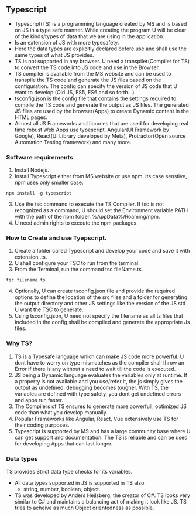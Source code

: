 ## Typescript
- Typescript(TS) is a programming language created by MS and is based on JS in a type safe manner. While creating the program U will be clear of the kinds/types of data that we are using in the application. 
- Is an extension of JS with more typesafety. 
- Here the data types are explicitly declared before use and shall use the same types of what JS provides. 
- TS is not supported in any browser. U need a transpiler(Compiler for TS) to convert the TS code into JS code and use in the Browser. 
- TS compiler is available from the MS website and can be used to transpile the TS code and generate the JS files based on the configuration. The config can specify the version of JS code that U want to develop.(Old JS, ES5, ES6 and so forth...)
- tsconfig.json is the config file that contains the settings required to compile the TS code and generate the output as JS files. The generated JS files are used by the browser(Apps) to create Dynamic content in the HTML pages. 
- Almost all JS Frameworks and libraries that are used for developing real time robust Web Apps use typescript. Angular(UI Framework by Google), React(UI Library developed by Meta), Protractor(Open source Automation Testing framework) and many more.

### Software requirements
1. Install Nodejs. 
2. Install Typescript either from MS website or use npm. Its case senstive, npm uses only smaller case.
```
npm install -g typescript
```
3. Use the tsc command to execute the TS Compiler. If tsc is not recognized as a command, U should set the Environment variable PATH with the path of the npm folder. %AppData%/Roaming/npm. 
4. U need admin rights to execute the npm packages. 

### How to Create and use Tyepscript.
1. Create a folder called Typescript and develop your code and save it with extension .ts. 
2. U shall configure your TSC  to run from the terminal. 
3. From the Terminal, run the command tsc fileName.ts. 
```
tsc filename.ts
``` 
4. Optionally, U can create tsconfig.json file and provide the required options to define the location of the src files and a folder for generating the output directory and other JS settings like the version of the JS std U want the TSC to generate. 
5. Using tsconfig.json, U need not specify the filename as all ts files that included in the config shall be compiled and generate the appropriate Js files. 

### Why TS?
1. TS is a Typesafe language which can make JS code more powerful. U dont have to worry on type mismatches as the compiler shall throw an Error if there is any without a need to wait till the code is executed. 
2. JS being a Dynamic language evaluates the variables only at runtime. If a property is not available and you use/refer it, the js simply gives the output as undefined. debugging becomes tougher. With TS, the variables are defined with type safety, you dont get undefined errors and apps run faster. 
3. The Compilers of TS ensures to generate more powerfull, optimized JS code than what you develop manually.
4. Popular Frameworks like Angular, React, Vue extensively use TS for their coding purposes. 
5. Typescript is supported by MS and has a large community base where U can get support and documentation. The TS is reliable and can be used for developing Apps that can last longer. 

### Data types
TS provides Strict data type checks for its variables. 
- All data types supported in JS is supported in TS also
    - string, number, boolean, object. 
- TS was developed by Anders Hejlsberg, the creator of C#. TS looks very similar to C# and maintains a balancing act of making it look like JS. TS tries to acheive as much Object orientedness as possible. 
